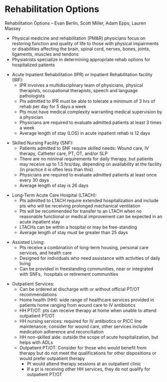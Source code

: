 # Rehabilitation Options

Rehabilitation Options – Evan Berlin, Scott Miller, Adam Epps, Lauren
Massey

-   Physical
    medicine and rehabilitation (PM&R) physicians focus on restoring
    function and quality of life to those with physical impairments or
    disabilities affecting the brain, spinal cord, nerves, bones,
    joints, ligaments, muscles and tendons
-   Physiatrists
    specialize in determining appropriate rehab options for hospitalized
    patients

<!-- -->

-   Acute Inpatient Rehabilitation (IPR) or Inpatient Rehabilitation
    facility (IRF):
    -   IPR involves a multidisciplinary team of physicians, physical
        therapists, occupational therapists, speech and language
        pathologists
    -   Pts admitted to IPR must be able to tolerate a minimum of 3 hrs
        of rehab per day for 5 days a week
    -   Pts must have medical complexity warranting medical supervision
        by a physician
    -   Physicians are required to evaluate admitted patients at least 3
        times a week
    -   Average length of stay (LOS) in acute inpatient rehab is 12 days

<!-- -->

-   Skilled Nursing Facility (SNF):
    -   Patients admitted to SNF require skilled needs: Wound care, IV
        therapy, Catheter care, PT, OT, and/or SLP
    -   There are no minimal requirements for daily therapy, but
        patients may receive up to 1.5 hrs/day, depending on
        availability at the facility (in practice it is often less than
        this)
    -   Physicians are required to evaluate admitted patients at least
        once every 30 days
    -   Average length of stay is 26 days

<!-- -->

-   Long-Term Acute Care Hospital (LTACH):
    -   Pts admitted to LTACH require extended hospitalization and
        include pts who will be receiving prolonged mechanical
        ventilation
    -   Pts will be recommended for transfer to an LTACH when no
        reasonable functional or medical improvement can be expected in
        an acute inpatient stay
    -   LTACHs can be within a hospital or may be free-standing
    -   Average length of stay must be greater than 25 days

<!-- -->

-   Assisted Living:
    -   Pts receive a combination of long-term housing, personal care
        services, and health care
    -   Designed for individuals who need assistance with activities of
        daily living
    -   Can be provided in freestanding communities, near or integrated
        with SNFs,  hospitals or retirement communities

<!-- -->

-   Outpatient Services:
    -   Can be ordered at discharge with or without official PT/OT
        recommendations
    -   Home health (HH): wide range of healthcare services provided in
        patients home ranging from wound care to IV antibiotics
    -   HH PT/OT: pts can receive therapy at home when unable to attend
        outpatient PT/OT
    -   HH nursing services: required for IV antibiotics or PICC line
        maintenance; consider for wound care, other services include
        medication adherence and reconciliation
    -   HH non-skilled aide: outside the scope of acute hospitalization,
        but helps with ADLs
    -   Outpatient PT/OT: Consider for those who would benefit from
        therapy but do not meet the qualifications for other
        dispositions or would prefer outpatient therapy
        -   Pt would attend therapy sessions at an outpatient clinic
        -   If a pt is receiving other HH services, they do not qualify
            for outpatient PT/OT
